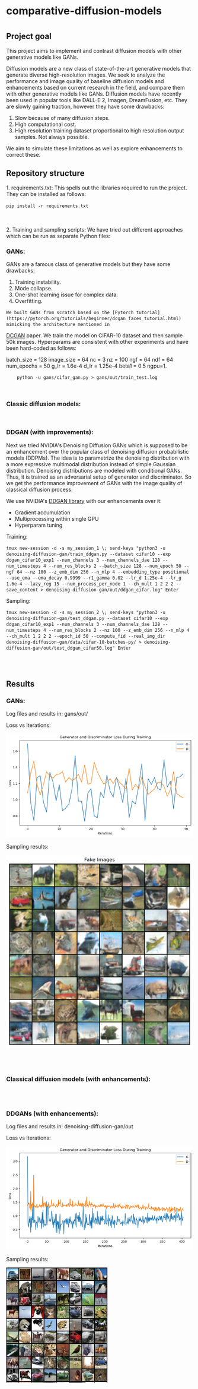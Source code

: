 <h1>comparative-diffusion-models<h1>

<h2>Project goal</h2>
This project aims to implement and contrast diffusion models with other generative models like GANs.

Diffusion models are a new class of state-of-the-art generative models that generate 
diverse high-resolution images. We seek to analyze the performance and image quality of 
baseline diffusion models and enhancements based on current research in the field, and compare them
with other generative models like GANs. Diffusion models have recently been used in popular tools like 
DALL-E 2, Imagen, DreamFusion, etc. They are slowly gaining traction, however they have some drawbacks:

1. Slow because of many diffusion steps.
2. High computational cost.
3. High resolution training dataset proportional to high resolution output samples. Not always possible.

We aim to simulate these limitations as well as explore enhancements to correct these.


<h2>Repository structure</h2>
1. requirements.txt: This spells out the libraries required to run the project. They can be installed as follows:
   
   `pip install -r requirements.txt`

<br></br>
2. Training and sampling scripts: We have tried out different approaches which can be run as separate Python files:
<br>
    <h3>GANs:</h3>

   GANs are a famous class of generative models but they have some drawbacks:
   1. Training instability. 
   2. Mode collapse. 
   3. One-shot learning issue for complex data. 
   4. Overfitting.

    We built GANs from scratch based on the [Pytorch tutorial](https://pytorch.org/tutorials/beginner/dcgan_faces_tutorial.html) mimicking the architecture mentioned in 
[DCGAN](https://arxiv.org/abs/1511.06434) paper. We train the model on CIFAR-10 dataset and then 
sample 50k images. Hyperparams are consistent with other experiments and have been hard-coded as follows:
    
   batch_size = 128
   image_size = 64
   nc = 3
   nz = 100
   ngf = 64
   ndf = 64
   num_epochs = 50
   g_lr = 1.6e-4
   d_lr = 1.25e-4
   beta1 = 0.5
   ngpu=1.


        python -u gans/cifar_gan.py > gans/out/train_test.log
<br>
    <h3>Classic diffusion models:</h3>


<br>
    <h3>DDGAN (with improvements):</h3>
    Next we tried NVIDIA's Denoising Diffusion GANs which is supposed to be an enhancement over the
    popular class of denoising diffusion probabilistic models (DDPMs). The idea is to parametrize the 
denoising distribution with a more expressive multimodal distribution instead of simple Gaussian 
distribution. Denoising distributions are modeled with conditional GANs. Thus, it is trained as an 
adversarial setup of generator and discriminator. So we get the performance improvement of GANs with the image
quality of classical diffusion process.

We use NVIDIA's [DDGAN library](https://github.com/NVlabs/denoising-diffusion-gan) with our enhancements over it:
* Gradient accumulation
* Multiprocessing within single GPU
* Hyperparam tuning

Training:

    tmux new-session -d -s my_session_1 \; send-keys "python3 -u denoising-diffusion-gan/train_ddgan.py --dataset cifar10 --exp ddgan_cifar10_exp1 --num_channels 3 --num_channels_dae 128 --num_timesteps 4 --num_res_blocks 2 --batch_size 128 --num_epoch 50 --ngf 64 --nz 100 --z_emb_dim 256 --n_mlp 4 --embedding_type positional --use_ema --ema_decay 0.9999 --r1_gamma 0.02 --lr_d 1.25e-4 --lr_g 1.6e-4 --lazy_reg 15 --num_process_per_node 1 --ch_mult 1 2 2 2 --save_content > denoising-diffusion-gan/out/ddgan_cifar.log" Enter

Sampling:
    
    tmux new-session -d -s my_session_2 \; send-keys "python3 -u denoising-diffusion-gan/test_ddgan.py --dataset cifar10 --exp ddgan_cifar10_exp1 --num_channels 3 --num_channels_dae 128 --num_timesteps 4 --num_res_blocks 2 --nz 100 --z_emb_dim 256 --n_mlp 4 --ch_mult 1 2 2 2 --epoch_id 50 --compute_fid --real_img_dir denoising-diffusion-gan/data/cifar-10-batches-py/ > denoising-diffusion-gan/out/test_ddgan_cifar50.log" Enter

<br></br>
<h2>Results</h2>

<h3>GANs:</h3>

   Log files and results in: gans/out/

   Loss vs Iterations:

   ![Loss vs Iterations](gans/out/loss.png "Loss vs Iterations")

   Sampling results:

   ![Sampling results](gans/out/generated_images.png "Sampling results")

<br></br>
<h3>Classical diffusion models (with enhancements):</h3>


<br></br>
<h3>DDGANs (with enhancements):</h3>
   Log files and results in: denoising-diffusion-gan/out

   Loss vs Iterations:

   ![Loss vs Iterations](denoising-diffusion-gan/out/loss.png "Loss vs Iterations")

   Sampling results:

   ![Sampling results](denoising-diffusion-gan/out/samples_cifar10.jpeg "Sampling results")
